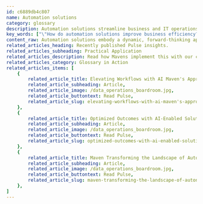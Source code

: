 ```yaml
---
id: c6889db4c807
name: Automation solutions
category: glossary
description: Automation solutions streamline business and IT operations by replacing manual tasks with efficient automated processes, enhancing precision and freeing valuable resources for strategic initiatives.
key_words: ["\"How do automation solutions improve business efficiency?\"", "\"What are the advantages of using automation solutions in IT operations?\"", "\"How can automation solutions reduce errors in manual processes?\"", "\"What role does automation play in streamlining application development and testing?\"", "\"Why are automation solutions important for managing complex technology ecosystems?\"", "\"How do automation solutions contribute to increasing operational speed?\"", "\"In what ways can automation solutions help businesses focus on mission-critical tasks?\"", "\"How does Maven Technologies customize automation solutions for different businesses?\"", "\"What are the benefits of adopting Maven's automation solutions for small to large companies?\"", "\"How can businesses realize the full potential of automation with Maven Technologies?\""]
content_raw: Automation solutions embody a dynamic, forward-thinking approach to modern business operations. These potent solutions are conscientiously designed to phase out time-consuming, archaic manual workflows, replacing them with sleek, automated processes. The objective is noticeably simple, to augment both precision and efficiency. Automation solutions play an instrumental role in disentangling complexity, thereby making business and IT operations more manageable. In terms of business operations, automation solutions prominently enhance efficiency by reorganising workflows and substituting manual procedures prone to errors with finely-tuned automated processes. It aids businesses in working smarter, not harder, by focusing their efforts where they matter most and on tasks that drive progress. The ripple effect of these solutions flows into the IT operations as well, whereby areas such as application development and testing are streamlined. The myriad benefits of automation solutions are not confined to simplified workflows; they also extend to the effective administration of increasingly complex technology ecosystems. With efficient processes in place and fewer obstacles in the pathway, businesses can profit from speedier, more effective operations. Besides, they can also allocate their valuable time and energy towards mission-essential priorities. At Maven Technologies, we recognize the unique needs of each business and are committed to offering tailored automation solutions to satiated individual requirements. Our extensive experience in implementing elite technologies allows us to bring about true business transformation, unlocking new levels of productivity and agility. This commitment is driven by our vision to help customers of all sizes realize the paramount potential of automation and see the tangible business benefits they bring. Prepare to unlock undiscovered productivity with Maven's automation solutions for the modern world.
related_articles_heading: Recently published Pulse insights.
related_articles_subheading: Practical Application
related_articles_description: Read how Mavens implement this with our clients.
related_articles_category: Glossary in Action
related_articles_items: [
	{
		related_article_title: Elevating Workflows with AI Maven's Approach,
		related_article_subheading: Article,
		related_article_image: /data_operations_boardroom.jpg,
		related_article_buttontext: Read Pulse,
		related_article_slug: elevating-workflows-with-ai-maven's-approach
	},
	{
		related_article_title: Optimized Outcomes with AI-Enabled Solutions,
		related_article_subheading: Article,
		related_article_image: /data_operations_boardroom.jpg,
		related_article_buttontext: Read Pulse,
		related_article_slug: optimized-outcomes-with-ai-enabled-solutions
	},
	{
		related_article_title: Maven Transforming the Landscape of Autonomous Vehicles,
		related_article_subheading: Article,
		related_article_image: /data_operations_boardroom.jpg,
		related_article_buttontext: Read Pulse,
		related_article_slug: maven-transforming-the-landscape-of-autonomous-vehicles
	},
]
---
```

